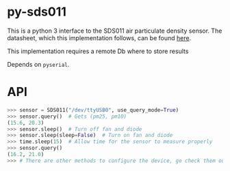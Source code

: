 # py-sds011

This is a python 3 interface to the SDS011 air particulate density sensor. The
datasheet, which this implementation follows, can be found [here](https://cdn.sparkfun.com/assets/parts/1/2/2/7/5/Laser_Dust_Sensor_Control_Protocol_V1.3.pdf).

This implementation requires a remote Db where to store results 

Depends on `pyserial`.
# API
```python
>>> sensor = SDS011("/dev/ttyUSB0", use_query_mode=True)
>>> sensor.query()  # Gets (pm25, pm10)
(15.6, 20.3)
>>> sensor.sleep()  # Turn off fan and diode
>>> sensor.sleep(sleep=False)  # Turn on fan and diode
>>> time.sleep(15)  # Allow time for the sensor to measure properly
>>> sensor.query()
(16.2, 21.0)
>>> # There are other methods to configure the device, go check them out.
```

